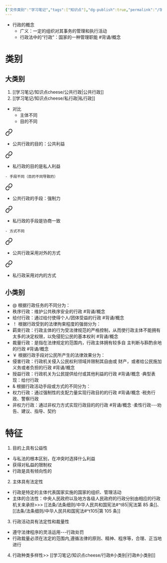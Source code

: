 ```yaml
---
{"文件类别":"学习笔记","tags":["知识点"],"dg-publish":true,"permalink":"/学习笔记/知识点cheese/行政/","dgPassFrontmatter":true,"created":"2024-09-12T14:12:08.858+08:00","updated":"2024-09-30T11:33:44.506+08:00"}
---
```


- 行政的概念
	- 广义：一定的组织对其事务的管理和执行活动
	- 行政法中的“行政”：国家的一种管理职能 #背诵/概念 
# 类别
## 大类别
1. [[学习笔记/知识点cheese/公共行政\|公共行政]]
2. [[学习笔记/知识点cheese/私行政\|私行政]]
 - 对比
	- 主体不同
	- 目的不同
<div class="transclusion internal-embed is-loaded"><a class="markdown-embed-link" href="//cheese//#02b1ae" aria-label="Open link"><svg xmlns="http://www.w3.org/2000/svg" width="24" height="24" viewBox="0 0 24 24" fill="none" stroke="currentColor" stroke-width="2" stroke-linecap="round" stroke-linejoin="round" class="svg-icon lucide-link"><path d="M10 13a5 5 0 0 0 7.54.54l3-3a5 5 0 0 0-7.07-7.07l-1.72 1.71"></path><path d="M14 11a5 5 0 0 0-7.54-.54l-3 3a5 5 0 0 0 7.07 7.07l1.71-1.71"></path></svg></a><div class="markdown-embed">



- 公共行政的目的：公共利益 

</div></div>
 
<div class="transclusion internal-embed is-loaded"><a class="markdown-embed-link" href="//cheese//#979b38" aria-label="Open link"><svg xmlns="http://www.w3.org/2000/svg" width="24" height="24" viewBox="0 0 24 24" fill="none" stroke="currentColor" stroke-width="2" stroke-linecap="round" stroke-linejoin="round" class="svg-icon lucide-link"><path d="M10 13a5 5 0 0 0 7.54.54l3-3a5 5 0 0 0-7.07-7.07l-1.72 1.71"></path><path d="M14 11a5 5 0 0 0-7.54-.54l-3 3a5 5 0 0 0 7.07 7.07l1.71-1.71"></path></svg></a><div class="markdown-embed">



- 私行政的目的是私人利益 

</div></div>

	- 手段不同（目的不同导致的）
<div class="transclusion internal-embed is-loaded"><a class="markdown-embed-link" href="//cheese//#7f5636" aria-label="Open link"><svg xmlns="http://www.w3.org/2000/svg" width="24" height="24" viewBox="0 0 24 24" fill="none" stroke="currentColor" stroke-width="2" stroke-linecap="round" stroke-linejoin="round" class="svg-icon lucide-link"><path d="M10 13a5 5 0 0 0 7.54.54l3-3a5 5 0 0 0-7.07-7.07l-1.72 1.71"></path><path d="M14 11a5 5 0 0 0-7.54-.54l-3 3a5 5 0 0 0 7.07 7.07l1.71-1.71"></path></svg></a><div class="markdown-embed">



- 公共行政的手段：强制力 

</div></div>
 
<div class="transclusion internal-embed is-loaded"><a class="markdown-embed-link" href="//cheese//#f9f11d" aria-label="Open link"><svg xmlns="http://www.w3.org/2000/svg" width="24" height="24" viewBox="0 0 24 24" fill="none" stroke="currentColor" stroke-width="2" stroke-linecap="round" stroke-linejoin="round" class="svg-icon lucide-link"><path d="M10 13a5 5 0 0 0 7.54.54l3-3a5 5 0 0 0-7.07-7.07l-1.72 1.71"></path><path d="M14 11a5 5 0 0 0-7.54-.54l-3 3a5 5 0 0 0 7.07 7.07l1.71-1.71"></path></svg></a><div class="markdown-embed">



- 私行政的手段是协商一致 

</div></div>

	- 方式不同
<div class="transclusion internal-embed is-loaded"><a class="markdown-embed-link" href="//cheese//#9f95b7" aria-label="Open link"><svg xmlns="http://www.w3.org/2000/svg" width="24" height="24" viewBox="0 0 24 24" fill="none" stroke="currentColor" stroke-width="2" stroke-linecap="round" stroke-linejoin="round" class="svg-icon lucide-link"><path d="M10 13a5 5 0 0 0 7.54.54l3-3a5 5 0 0 0-7.07-7.07l-1.72 1.71"></path><path d="M14 11a5 5 0 0 0-7.54-.54l-3 3a5 5 0 0 0 7.07 7.07l1.71-1.71"></path></svg></a><div class="markdown-embed">



- 公共行政采用对外的方式 

</div></div>
 
<div class="transclusion internal-embed is-loaded"><a class="markdown-embed-link" href="//cheese//#b5093c" aria-label="Open link"><svg xmlns="http://www.w3.org/2000/svg" width="24" height="24" viewBox="0 0 24 24" fill="none" stroke="currentColor" stroke-width="2" stroke-linecap="round" stroke-linejoin="round" class="svg-icon lucide-link"><path d="M10 13a5 5 0 0 0 7.54.54l3-3a5 5 0 0 0-7.07-7.07l-1.72 1.71"></path><path d="M14 11a5 5 0 0 0-7.54-.54l-3 3a5 5 0 0 0 7.07 7.07l1.71-1.71"></path></svg></a><div class="markdown-embed">



- 私行政采用对内的方式 

</div></div>

## 小类别
- @ 根据行政任务的不同分为：
- 秩序行政：维护公共秩序安全的行政 #背诵/概念 
- 给付行政：通过给付使得个人/团体受益的行政 #背诵/概念 
- ！ 根据行政受到的法律拘束程度的强弱分为：
- 羁束行政：行政主体的行为受法律规范的严格控制，从而使行政主体不能拥有太多的决定权限，以免侵犯公民的基本权利 #背诵/概念 
- 裁量行政：是指在法律规定的范围内，行政主体拥有较多自 主判断与斟酌余地的行政 #背诵/概念 
- ￥ 根据行政手段对公民所产生的法律效果分为：
- 侵害行政：行政机关侵入公民权利领域并限制其自由或 财产，或者给公民施加义务或者负担的行政 #背诵/概念 
- 授益行政：行政机关为公民提供给付或其他利益的行政 #背诵/概念 
·典型表现：给付行政
- & 根据行政活动手段或方式的不同分为：
- 权力行政：通过强制性的支配力量实现行政目的的行政 #背诵/概念 
·税务行政、警察行政
- 非权力行政：通过非权力方式实现行政目的的行政 #背诵/概念 
·柔性行政---劝告、建议、指导、契约

# 特征
1. 目的上具有公益性
- 与私法的根本区别，在冲突时选择什么利益
- 获得对私益的限制权
- 行政是具有倾向性的
2. 主体具有法定性
- 行政是特定的主体代表国家实施的国家的组织、管理活动
- 主体的合法性：中央人民政府以及地方各级人民政府的行政分别由相应的行政机关来承担>>> [[法条/法条细则/中华人民共和国宪法#^t85\|宪法第 85 条]]、[[法条/法条细则/中华人民共和国宪法#^t105\|第 105 条]]
3. 行政活动具有法定性和裁量性
- 遵守法律程序的灵活运用---行政处罚
- 行政裁量必须在法定的范围内,遵循法律的原则、精神、程序等，合理、正当地进行
4. 行政种类多样性>> [[学习笔记/知识点cheese/行政#小类别\|行政#小类别]]

